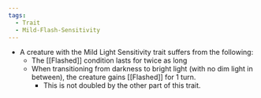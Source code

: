 ```yaml
---
tags:
  - Trait
  - Mild-Flash-Sensitivity
---
```

- A creature with the Mild Light Sensitivity trait suffers from the following:
	- The [[Flashed]] condition lasts for twice as long
	- When transitioning from darkness to bright light (with no dim light in between), the creature gains [[Flashed]] for 1 turn.
		- This is not doubled by the other part of this trait.